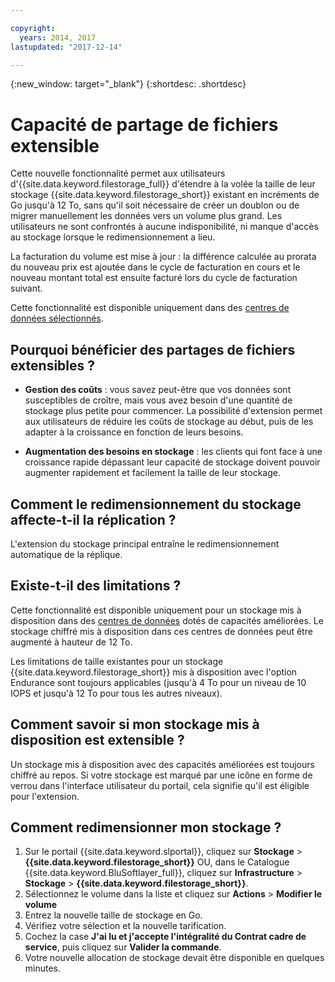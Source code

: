 ```yaml
---

copyright:
  years: 2014, 2017
lastupdated: "2017-12-14"

---
```

{:new_window: target="_blank"}
{:shortdesc: .shortdesc}

# Capacité de partage de fichiers extensible

Cette nouvelle fonctionnalité permet aux utilisateurs d'{{site.data.keyword.filestorage_full}} d'étendre à la volée la taille de leur stockage {{site.data.keyword.filestorage_short}} existant en incréments de Go jusqu'à 12 To, sans qu'il soit nécessaire de créer un doublon ou de migrer manuellement les données vers un volume plus grand.  Les utilisateurs ne sont confrontés à aucune indisponibilité, ni manque d'accès au  stockage lorsque le redimensionnement a lieu. 

La facturation du volume est mise à jour : la différence calculée au prorata du nouveau prix est ajoutée dans le cycle de facturation en cours et le nouveau montant total est ensuite facturé lors du cycle de facturation suivant.

Cette fonctionnalité est disponible uniquement dans des [centres de données sélectionnés](new-ibm-block-and-file-storage-location-and-features.html). 

## Pourquoi bénéficier des partages de fichiers extensibles ?

- **Gestion des coûts** : vous savez peut-être que vos données sont susceptibles de croître, mais vous avez besoin d'une quantité de stockage plus petite pour commencer. La possibilité d'extension permet aux utilisateurs de réduire les coûts de stockage au début, puis de les adapter à la croissance en fonction de leurs besoins.  

- **Augmentation des besoins en stockage** : les clients qui font face à une croissance rapide dépassant leur capacité de stockage doivent pouvoir augmenter rapidement et facilement la taille de leur stockage.

## Comment le redimensionnement du stockage affecte-t-il la réplication ?

L'extension du stockage principal entraîne le redimensionnement automatique de la réplique.

## Existe-t-il des limitations ?

Cette fonctionnalité est disponible uniquement pour un stockage mis à disposition dans des [centres de données](new-ibm-block-and-file-storage-location-and-features.html) dotés de capacités améliorées. Le stockage chiffré mis à disposition dans ces centres de données peut être augmenté à hauteur de 12 To. 

Les limitations de taille existantes pour un stockage {{site.data.keyword.filestorage_short}} mis à disposition avec l'option Endurance sont toujours applicables (jusqu'à 4 To pour un niveau de 10 IOPS et jusqu'à 12 To pour tous les autres niveaux).

## Comment savoir si mon stockage mis à disposition est extensible ?

Un stockage mis à disposition avec des capacités améliorées est toujours chiffré au repos.  Si votre stockage est marqué par une icône en forme de verrou dans l'interface utilisateur du portail, cela signifie qu'il est éligible pour l'extension. 

## Comment redimensionner mon stockage ?

1. Sur le portail {{site.data.keyword.slportal}}, cliquez sur **Stockage** > **{{site.data.keyword.filestorage_short}}** OU, dans le Catalogue {{site.data.keyword.BluSoftlayer_full}}, cliquez sur **Infrastructure** > **Stockage** > **{{site.data.keyword.filestorage_short}}**.
2. Sélectionnez le volume dans la liste et cliquez sur **Actions** > **Modifier le volume**
3. Entrez la nouvelle taille de stockage en Go.
4. Vérifiez votre sélection et la nouvelle tarification.
5. Cochez la case **J'ai lu et j'accepte l'intégralité du Contrat cadre de service**, puis cliquez sur **Valider la commande**.
6. Votre nouvelle allocation de stockage devait être disponible en quelques minutes.

